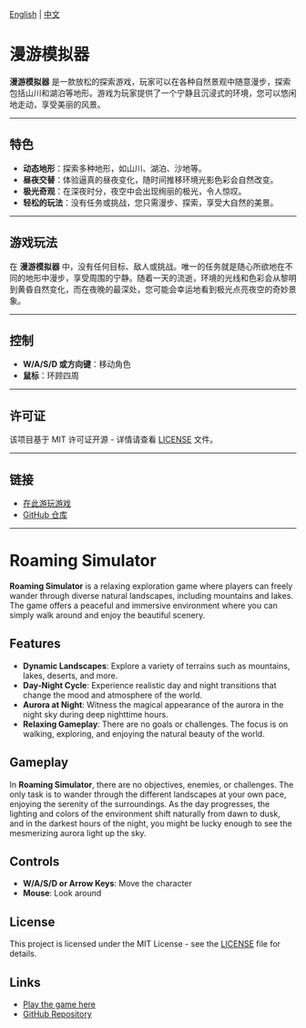 [English](#roaming-simulator) | [中文](#漫游模拟器) 

# 漫游模拟器

**漫游模拟器** 是一款放松的探索游戏，玩家可以在各种自然景观中随意漫步，探索包括山川和湖泊等地形。游戏为玩家提供了一个宁静且沉浸式的环境，您可以悠闲地走动，享受美丽的风景。

---

## 特色

- **动态地形**：探索多种地形，如山川、湖泊、沙地等。
- **昼夜交替**：体验逼真的昼夜变化，随时间推移环境光影色彩会自然改变。
- **极光奇观**：在深夜时分，夜空中会出现绚丽的极光，令人惊叹。
- **轻松的玩法**：没有任务或挑战，您只需漫步、探索，享受大自然的美景。

---

## 游戏玩法

在 **漫游模拟器** 中，没有任何目标、敌人或挑战。唯一的任务就是随心所欲地在不同的地形中漫步，享受周围的宁静。随着一天的流逝，环境的光线和色彩会从黎明到黄昏自然变化，而在夜晚的最深处，您可能会幸运地看到极光点亮夜空的奇妙景象。

---

## 控制

- **W/A/S/D 或方向键**：移动角色
- **鼠标**：环顾四周

---

## 许可证

该项目基于 MIT 许可证开源 - 详情请查看 [LICENSE](LICENSE) 文件。

---

## 链接

- [在此游玩游戏](https://your-game-link.com)
- [GitHub 仓库](https://github.com/your-username/roaming-simulator)

---

# Roaming Simulator

**Roaming Simulator** is a relaxing exploration game where players can freely wander through diverse natural landscapes, including mountains and lakes. The game offers a peaceful and immersive environment where you can simply walk around and enjoy the beautiful scenery.

## Features

- **Dynamic Landscapes**: Explore a variety of terrains such as mountains, lakes, deserts, and more.
- **Day-Night Cycle**: Experience realistic day and night transitions that change the mood and atmosphere of the world.
- **Aurora at Night**: Witness the magical appearance of the aurora in the night sky during deep nighttime hours.
- **Relaxing Gameplay**: There are no goals or challenges. The focus is on walking, exploring, and enjoying the natural beauty of the world.

## Gameplay

In **Roaming Simulator**, there are no objectives, enemies, or challenges. The only task is to wander through the different landscapes at your own pace, enjoying the serenity of the surroundings. As the day progresses, the lighting and colors of the environment shift naturally from dawn to dusk, and in the darkest hours of the night, you might be lucky enough to see the mesmerizing aurora light up the sky.

## Controls

- **W/A/S/D or Arrow Keys**: Move the character
- **Mouse**: Look around

## License

This project is licensed under the MIT License - see the [LICENSE](LICENSE) file for details.

## Links

- [Play the game here](https://your-game-link.com)
- [GitHub Repository](https://github.com/your-username/roaming-simulator)
